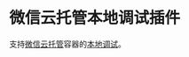 # 微信云托管本地调试插件

支持[微信云托管](https://developers.weixin.qq.com/miniprogram/dev/wxcloudrun/src/basic/intro.html)容器的[本地调试](https://developers.weixin.qq.com/miniprogram/dev/wxcloudrun/src/basic/localdebug.html)。
